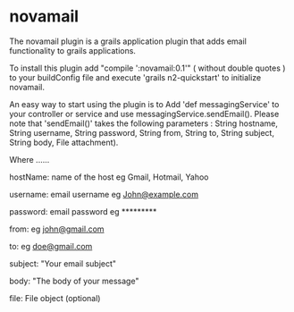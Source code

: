 novamail
========
The novamail plugin is a grails application plugin that adds email functionality to grails applications.

To install this plugin add "compile ':novamail:0.1'" ( without double quotes ) to your buildConfig file and 
execute 'grails n2-quickstart' to initialize novamail.

An easy way to start using the plugin is to Add 'def messagingService' to your controller or service and use messagingService.sendEmail().
Please note that 'sendEmail()' takes the following parameters : String hostname, String username, String password, String from, String to, String subject, String body, File attachment).

Where ......

hostName: name of the host eg Gmail, Hotmail, Yahoo

username: email username eg John@example.com

password: email password eg *********

from: eg john@gmail.com

to: eg doe@gmail.com

subject: "Your email subject"

body: "The body of your message"

file: File object (optional)
